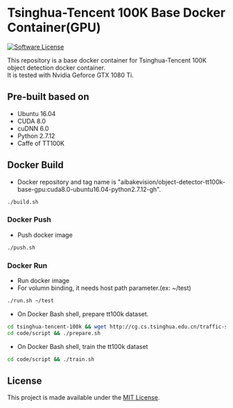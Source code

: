 # Tsinghua-Tencent 100K Base Docker Container(GPU)

[![Software License](https://img.shields.io/badge/license-MIT-brightgreen.svg?style=flat-square)](LICENSE)

This repository is a base docker container for Tsinghua-Tencent 100K object detection docker container.  
It is tested with Nvidia Geforce GTX 1080 Ti.

## Pre-built based on

- Ubuntu 16.04
- CUDA 8.0  
- cuDNN 6.0  
- Python 2.7.12  
- Caffe of TT100K

## Docker Build
- Docker repository and tag name is "aibakevision/object-detector-tt100k-base-gpu:cuda8.0-ubuntu16.04-python2.7.12-gh".  

```bash
./build.sh
```

### Docker Push
- Push docker image

```bash
./push.sh
```

### Docker Run
- Run docker image
- For volumn binding, it needs host path parameter.(ex: ~/test)

```bash
./run.sh ~/test
```

- On Docker Bash shell, prepare tt100k dataset.

```bash
cd tsinghua-tencent-100k && wget http://cg.cs.tsinghua.edu.cn/traffic-sign/data_model_code/data.zip && unzip data.zip && mkdir -p /data/lmdb
cd code/script && ./prepare.sh
```

- On Docker Bash shell, train the tt100k dataset

```bash
cd code/script && ./train.sh
```

## License

This project is made available under the [MIT License](https://github.com/asyncbridge/object-detector-tt100k-base-gpu/blob/master/LICENSE).
